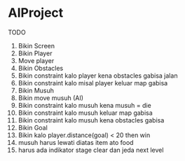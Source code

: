 # AIProject
TODO 
1. Bikin Screen
2. Bikin Player
3. Move player
4. Bikin Obstacles
5. Bikin constraint kalo player kena obstacles gabisa jalan
6. Bikin constraint kalo misal player keluar map gabisa
7. Bikin Musuh
8. Bikin move musuh (AI)
9. Bikin constraint kalo musuh kena musuh = die 
10. Bikin constraint kalo musuh keluar map gabisa
11. Bikin constraint kalo musuh kena obstacles gabisa 
12. Bikin Goal
13. Bikin kalo player.distance(goal) < 20 then win
14. musuh harus lewati diatas item ato food
15. harus ada indikator stage clear dan jeda next level